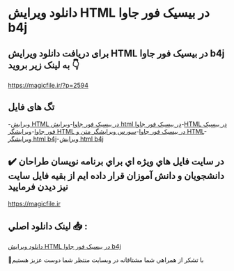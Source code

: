 # دانلود ویرایش HTML در بیسیک فور جاوا b4j

## برای دریافت دانلود ویرایش HTML در بیسیک فور جاوا b4j به لینک زیر بروید 👇

https://magicfile.ir/?p=2594

## تگ های فایل

-[ویرایش HTML در بیسیک فور جاوا](https://magicfile.ir/product/%d9%88%db%8c%d8%b1%d8%a7%db%8c%d8%b4-html-%d8%af%d8%b1-%d8%a8%db%8c%d8%b3%db%8c%da%a9-%d9%81%d9%88%d8%b1-%d8%ac%d8%a7%d9%88%d8%a7-b4j/)-[ویرایش html در بیسیک فور جاوا](https://magicfile.ir/product/%d9%88%db%8c%d8%b1%d8%a7%db%8c%d8%b4-html-%d8%af%d8%b1-%d8%a8%db%8c%d8%b3%db%8c%da%a9-%d9%81%d9%88%d8%b1-%d8%ac%d8%a7%d9%88%d8%a7-b4j/)-[HTML در بیسیک فور جاوا](https://magicfile.ir/product/%d9%88%db%8c%d8%b1%d8%a7%db%8c%d8%b4-html-%d8%af%d8%b1-%d8%a8%db%8c%d8%b3%db%8c%da%a9-%d9%81%d9%88%d8%b1-%d8%ac%d8%a7%d9%88%d8%a7-b4j/)-[ویرایشگر HTML در بیسیک فور جاوا](https://magicfile.ir/product/%d9%88%db%8c%d8%b1%d8%a7%db%8c%d8%b4-html-%d8%af%d8%b1-%d8%a8%db%8c%d8%b3%db%8c%da%a9-%d9%81%d9%88%d8%b1-%d8%ac%d8%a7%d9%88%d8%a7-b4j/)-[سورس ویرایشگر متن و HTML](https://magicfile.ir/product/%d9%88%db%8c%d8%b1%d8%a7%db%8c%d8%b4-html-%d8%af%d8%b1-%d8%a8%db%8c%d8%b3%db%8c%da%a9-%d9%81%d9%88%d8%b1-%d8%ac%d8%a7%d9%88%d8%a7-b4j/)-[ویرایشگر html b4j](https://magicfile.ir/product/%d9%88%db%8c%d8%b1%d8%a7%db%8c%d8%b4-html-%d8%af%d8%b1-%d8%a8%db%8c%d8%b3%db%8c%da%a9-%d9%81%d9%88%d8%b1-%d8%ac%d8%a7%d9%88%d8%a7-b4j/)-[ویرایش html b4j](https://magicfile.ir/product/%d9%88%db%8c%d8%b1%d8%a7%db%8c%d8%b4-html-%d8%af%d8%b1-%d8%a8%db%8c%d8%b3%db%8c%da%a9-%d9%81%d9%88%d8%b1-%d8%ac%d8%a7%d9%88%d8%a7-b4j/)

## ✔️ در سايت فايل هاي ويژه اي براي برنامه نويسان طراحان دانشجويان و دانش آموزان قرار داده ايم از بقيه فايل سايت نيز ديدن فرماييد

https://magicfile.ir


## لينک دانلود اصلي 📥 :

[دانلود ویرایش HTML در بیسیک فور جاوا b4j](https://magicfile.ir/product/%d9%88%db%8c%d8%b1%d8%a7%db%8c%d8%b4-html-%d8%af%d8%b1-%d8%a8%db%8c%d8%b3%db%8c%da%a9-%d9%81%d9%88%d8%b1-%d8%ac%d8%a7%d9%88%d8%a7-b4j/) 


🙏با تشکر از همراهي شما مشتاقانه در وبسایت منتظر شما دوست عزیز هستیم

